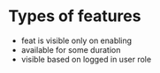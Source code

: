 # Types of features

- feat is visible only on enabling
- available for some duration
- visible based on logged in user role
